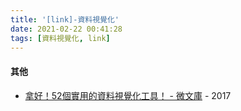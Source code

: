 ```yaml
---
title: '[link]-資料視覺化'
date: 2021-02-22 00:41:28
tags: [資料視覺化, link]
---
```


#### 其他
  - [拿好！52個實用的資料視覺化工具！ - 微文庫](https://www.luoow.com/dc_tw/103222144) - 2017